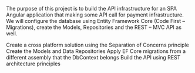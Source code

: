 The purpose of this project is to build the API infrastructure for an SPA Angular application that making some API call for payment infrastructure. We will configure the database using Entity Framework Core (Code First – Migrations), create the Models, Repositories and the REST – MVC API as well.

Create a cross platform solution using the Separation of Concerns principle
Create the Models and Data Repositories
Apply EF Core migrations from a different assembly that the DbContext belongs
Build the API using REST architecture principles